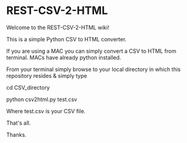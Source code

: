 # REST-CSV-2-HTML

Welcome to the REST-CSV-2-HTML wiki!

This is a simple Python CSV to HTML converter.

If you are using a MAC you can simply convert a CSV to HTML from terminal. MACs have already python installed.

From your terminal simply browse to your local directory in which this repository resides & simply type

cd CSV_directory

python csv2html.py test.csv

Where test.csv is your CSV file.

That's all.

Thanks.
